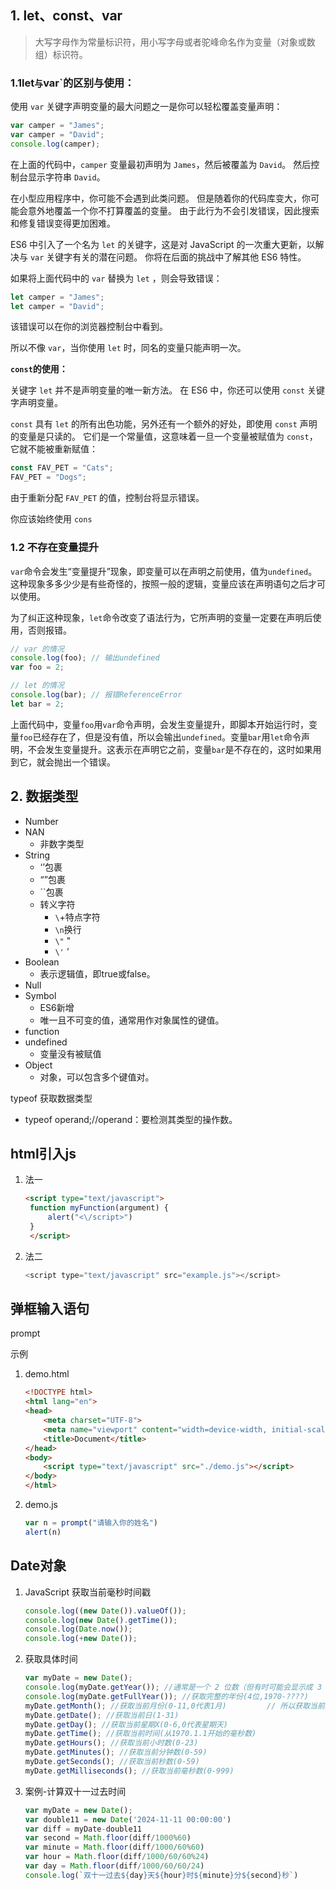 

## 1. let、const、var

> 大写字母作为常量标识符，用小写字母或者驼峰命名作为变量（对象或数组）标识符。

###  1.1let` 与 `var`的区别与使用：

使用 `var` 关键字声明变量的最大问题之一是你可以轻松覆盖变量声明：

```js
var camper = "James";
var camper = "David";
console.log(camper);
```

在上面的代码中，`camper` 变量最初声明为 `James`，然后被覆盖为 `David`。 然后控制台显示字符串 `David`。

在小型应用程序中，你可能不会遇到此类问题。 但是随着你的代码库变大，你可能会意外地覆盖一个你不打算覆盖的变量。 由于此行为不会引发错误，因此搜索和修复错误变得更加困难。

ES6 中引入了一个名为 `let` 的关键字，这是对 JavaScript 的一次重大更新，以解决与 `var` 关键字有关的潜在问题。 你将在后面的挑战中了解其他 ES6 特性。

如果将上面代码中的 `var` 替换为 `let` ，则会导致错误：

```js
let camper = "James";
let camper = "David";
```

该错误可以在你的浏览器控制台中看到。

所以不像 `var`，当你使用 `let` 时，同名的变量只能声明一次。

**`const`的使用：**

关键字 `let` 并不是声明变量的唯一新方法。 在 ES6 中，你还可以使用 `const` 关键字声明变量。

`const` 具有 `let` 的所有出色功能，另外还有一个额外的好处，即使用 `const` 声明的变量是只读的。 它们是一个常量值，这意味着一旦一个变量被赋值为 `const`，它就不能被重新赋值：

```js
const FAV_PET = "Cats";
FAV_PET = "Dogs";
```

由于重新分配 `FAV_PET` 的值，控制台将显示错误。

你应该始终使用 `cons`

### 1.2 不存在变量提升

`var`命令会发生“变量提升”现象，即变量可以在声明之前使用，值为`undefined`。这种现象多多少少是有些奇怪的，按照一般的逻辑，变量应该在声明语句之后才可以使用。

为了纠正这种现象，`let`命令改变了语法行为，它所声明的变量一定要在声明后使用，否则报错。

```javascript
// var 的情况
console.log(foo); // 输出undefined
var foo = 2;

// let 的情况
console.log(bar); // 报错ReferenceError
let bar = 2;
```

上面代码中，变量`foo`用`var`命令声明，会发生变量提升，即脚本开始运行时，变量`foo`已经存在了，但是没有值，所以会输出`undefined`。变量`bar`用`let`命令声明，不会发生变量提升。这表示在声明它之前，变量`bar`是不存在的，这时如果用到它，就会抛出一个错误。
## 2. 数据类型

* Number
* NAN
  * 非数字类型
* String
  * ‘’包裹
  * “”包裹
  * ``包裹
  * 转义字符
    * `\`+特点字符
    * `\n`换行
    * `\"`  "
    * `\'` ‘
* Boolean
  * 表示逻辑值，即true或false。
* Null
* Symbol
  * ES6新增
  *  唯一且不可变的值，通常用作对象属性的键值。
* function
* undefined
  * 变量没有被赋值
* Object
  * 对象，可以包含多个键值对。

typeof 获取数据类型

- typeof operand;//operand：要检测其类型的操作数。

## html引入js

1. 法一

   ```html
   <script type="text/javascript">
   	function myFunction(argument) {
   		alert("<\/script>")
   	}
    </script>
   
   ```

2. 法二

   ```js
   <script type="text/javascript" src="example.js"></script>
   ```

## 弹框输入语句

prompt

示例

1. demo.html

   ```html
   <!DOCTYPE html>
   <html lang="en">
   <head>
       <meta charset="UTF-8">
       <meta name="viewport" content="width=device-width, initial-scale=1.0">
       <title>Document</title>
   </head>
   <body>
       <script type="text/javascript" src="./demo.js"></script>
   </body>
   </html>
   ```

2. demo.js

   ```js
   var n = prompt("请输入你的姓名")
   alert(n)
   ```

   

## Date对象

1. JavaScript 获取当前毫秒时间戳

   ```js
   console.log((new Date()).valueOf());   
   console.log(new Date().getTime());      
   console.log(Date.now());                
   console.log(+new Date());           
   ```

2. 获取具体时间

   ```js
   var myDate = new Date();
   console.log(myDate.getYear()); //通常是一个 2 位数（但有时可能会显示成 3 位数），已经不推荐使用。并不是直接返回当前的年份，而是返回从 1900 年到现在的年份差。
   console.log(myDate.getFullYear()); //获取完整的年份(4位,1970-????)
   myDate.getMonth(); //获取当前月份(0-11,0代表1月)         // 所以获取当前月份是myDate.getMonth()+1; 
   myDate.getDate(); //获取当前日(1-31)
   myDate.getDay(); //获取当前星期X(0-6,0代表星期天)
   myDate.getTime(); //获取当前时间(从1970.1.1开始的毫秒数)
   myDate.getHours(); //获取当前小时数(0-23)
   myDate.getMinutes(); //获取当前分钟数(0-59)
   myDate.getSeconds(); //获取当前秒数(0-59)
   myDate.getMilliseconds(); //获取当前毫秒数(0-999)
   ```

3. 案例-计算双十一过去时间

   ```js
   var myDate = new Date();
   var double11 = new Date('2024-11-11 00:00:00')
   var diff = myDate-double11
   var second = Math.floor(diff/1000%60)
   var minute = Math.floor(diff/1000/60%60)
   var hour = Math.floor(diff/1000/60/60%24)
   var day = Math.floor(diff/1000/60/60/24)
   console.log(`双十一过去${day}天${hour}时${minute}分${second}秒`)
   ```

   

